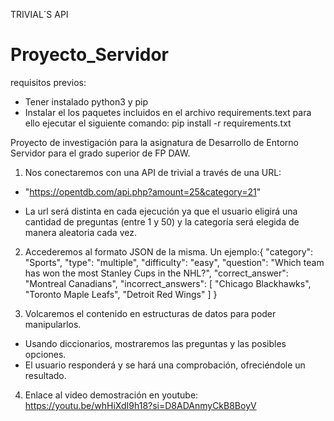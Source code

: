 TRIVIAL´S API

# Proyecto_Servidor

requisitos previos:

- Tener instalado python3 y pip
- Instalar el los paquetes incluidos en el archivo requirements.text para ello ejecutar el siguiente comando: pip install -r requirements.txt

Proyecto de investigación para la asignatura de Desarrollo de Entorno Servidor para el grado superior de FP DAW.

1. Nos conectaremos con una API de trivial a través de una URL:

- "https://opentdb.com/api.php?amount=25&category=21"

- La url será distinta en cada ejecución ya que el usuario eligirá una cantidad de preguntas (entre 1 y 50) y la categoría será elegida de manera aleatoria cada vez.

2. Accederemos al formato JSON de la misma. Un ejemplo:{ "category": "Sports", "type": "multiple", "difficulty": "easy", "question": "Which team has won the most Stanley Cups in the NHL?", "correct_answer": "Montreal Canadians", "incorrect_answers": [ "Chicago Blackhawks", "Toronto Maple Leafs", "Detroit Red Wings" ] }

3. Volcaremos el contenido en estructuras de datos para poder manipularlos.

- Usando diccionarios, mostraremos las preguntas y las posibles opciones.
- El usuario responderá y se hará una comprobación, ofreciéndole un resultado.

4. Enlace al video demostración en youtube: https://youtu.be/whHiXdI9h18?si=D8ADAnmyCkB8BoyV
